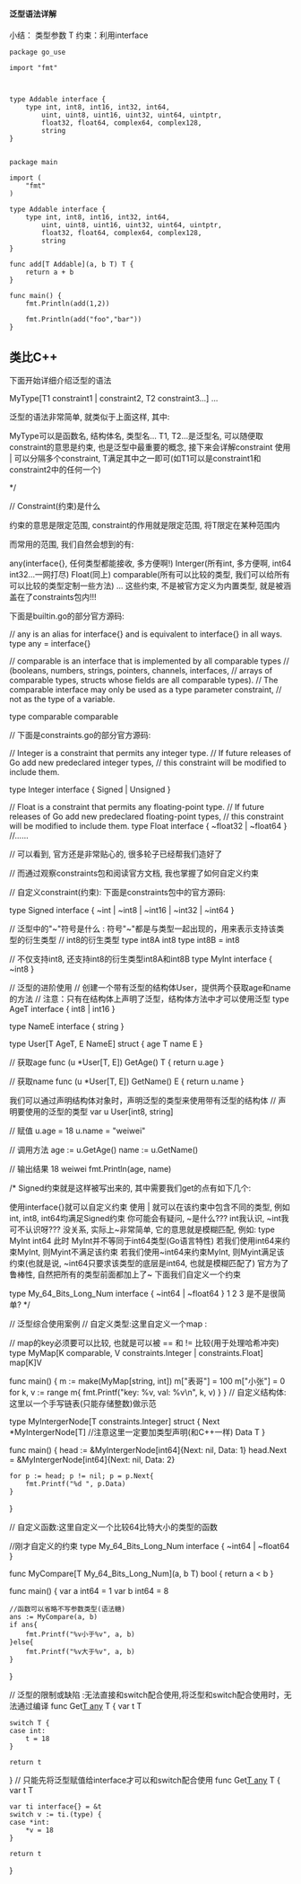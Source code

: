 
#### 泛型语法详解
小结：
类型参数  T
约束：利用interface
```
package go_use

import "fmt"



type Addable interface {
    type int, int8, int16, int32, int64,
        uint, uint8, uint16, uint32, uint64, uintptr,
        float32, float64, complex64, complex128,
        string
}


package main

import (
    "fmt"
)

type Addable interface {
    type int, int8, int16, int32, int64,
        uint, uint8, uint16, uint32, uint64, uintptr,
        float32, float64, complex64, complex128,
        string
}

func add[T Addable](a, b T) T {
    return a + b
}

func main() {
    fmt.Println(add(1,2))

    fmt.Println(add("foo","bar"))
}
```
## 类比C++







下面开始详细介绍泛型的语法

MyType[T1 constraint1 | constraint2, T2 constraint3...] ...

泛型的语法非常简单, 就类似于上面这样, 其中:

MyType可以是函数名, 结构体名, 类型名…
T1, T2…是泛型名, 可以随便取
constraint的意思是约束, 也是泛型中最重要的概念, 接下来会详解constraint
使用 | 可以分隔多个constraint, T满足其中之一即可(如T1可以是constraint1和constraint2中的任何一个)

*/




// Constraint(约束)是什么

约束的意思是限定范围, constraint的作用就是限定范围, 将T限定在某种范围内

而常用的范围, 我们自然会想到的有:

any(interface{}, 任何类型都能接收, 多方便啊!)
Interger(所有int, 多方便啊, int64 int32…一网打尽)
Float(同上)
comparable(所有可以比较的类型, 我们可以给所有可以比较的类型定制一些方法)
…
这些约束, 不是被官方定义为内置类型, 就是被涵盖在了constraints包内!!!

下面是builtin.go的部分官方源码:

// any is an alias for interface{} and is equivalent to interface{} in all ways.
type any = interface{}

// comparable is an interface that is implemented by all comparable types
// (booleans, numbers, strings, pointers, channels, interfaces,
// arrays of comparable types, structs whose fields are all comparable types).
// The comparable interface may only be used as a type parameter constraint,
// not as the type of a variable.

type comparable comparable

// 下面是constraints.go的部分官方源码:

// Integer is a constraint that permits any integer type.
// If future releases of Go add new predeclared integer types,
// this constraint will be modified to include them.

type Integer interface {
	Signed | Unsigned
}

// Float is a constraint that permits any floating-point type.
// If future releases of Go add new predeclared floating-point types,
// this constraint will be modified to include them.
type Float interface {
	~float32 | ~float64
}
//......

// 可以看到, 官方还是非常贴心的, 很多轮子已经帮我们造好了

// 而通过观察constraints包和阅读官方文档, 我也掌握了如何自定义约束

// 自定义constraint(约束): 下面是constraints包中的官方源码:

type Signed interface {
	~int | ~int8 | ~int16 | ~int32 | ~int64
}

// 泛型中的"~"符号是什么 : 符号"~"都是与类型一起出现的，用来表示支持该类型的衍生类型
// int8的衍生类型
type int8A int8
type int8B = int8

// 不仅支持int8, 还支持int8的衍生类型int8A和int8B
type MyInt interface {
	~int8
}

// 泛型的进阶使用
// 创建一个带有泛型的结构体User，提供两个获取age和name的方法
// 注意：只有在结构体上声明了泛型，结构体方法中才可以使用泛型
type AgeT interface {
	int8 | int16
}

type NameE interface {
	string
}

type User[T AgeT, E NameE] struct {
	age  T
	name E
}

// 获取age
func (u *User[T, E]) GetAge() T {
	return u.age
}


// 获取name
func (u *User[T, E]) GetName() E {
	return u.name
}

我们可以通过声明结构体对象时，声明泛型的类型来使用带有泛型的结构体
// 声明要使用的泛型的类型
var u User[int8, string]

// 赋值
u.age = 18
u.name = "weiwei"

// 调用方法
age := u.GetAge()
name := u.GetName()

// 输出结果 18 weiwei
fmt.Println(age, name)


/* Signed约束就是这样被写出来的, 其中需要我们get的点有如下几个:

使用interface{}就可以自定义约束
使用 | 就可以在该约束中包含不同的类型, 例如int, int8, int64均满足Signed约束
你可能会有疑问, ~是什么??? int我认识, ~int我可不认识呀??? 没关系, 实际上~非常简单, 它的意思就是模糊匹配, 例如:
type MyInt int64
此时 MyInt并不等同于int64类型(Go语言特性)
若我们使用int64来约束MyInt, 则Myint不满足该约束
若我们使用~int64来约束MyInt, 则Myint满足该约束(也就是说, ~int64只要求该类型的底层是int64, 也就是模糊匹配了)
官方为了鲁棒性, 自然把所有的类型前面都加上了~
下面我们自定义一个约束

type My_64_Bits_Long_Num interface {
	~int64 | ~float64
}
1
2
3
是不是很简单?
*/

// 泛型综合使用案例
// 自定义类型:这里自定义一个map :

// map的key必须要可以比较, 也就是可以被 == 和 != 比较(用于处理哈希冲突)
type MyMap[K comparable, V constraints.Integer | constraints.Float] map[K]V

func main() {
	m := make(MyMap[string, int])
	m["表哥"] = 100
	m["小张"] = 0
	for k, v := range m{
		fmt.Printf("key: %v, val: %v\n", k, v)
	}
}
// 自定义结构体: 这里以一个手写链表(只能存储整数)做示范

type MyIntergerNode[T constraints.Integer] struct {
	Next *MyIntergerNode[T] //注意这里一定要加类型声明(和C++一样)
	Data T
}

func main() {
	head := &MyIntergerNode[int64]{Next: nil, Data: 1}
	head.Next = &MyIntergerNode[int64]{Next: nil, Data: 2}

	for p := head; p != nil; p = p.Next{
		fmt.Printf("%d ", p.Data)
	}
}

// 自定义函数:这里自定义一个比较64比特大小的类型的函数

//刚才自定义的约束
type My_64_Bits_Long_Num interface {
	~int64 | ~float64
}

func MyCompare[T My_64_Bits_Long_Num](a, b T) bool {
	return a < b
}

func main() {
	var a int64 = 1
	var b int64 = 8

	//函数可以省略不写参数类型(语法糖)
	ans := MyCompare(a, b)
	if ans{
		fmt.Printf("%v小于%v", a, b)
	}else{
		fmt.Printf("%v大于%v", a, b)
	}
}

// 泛型的限制或缺陷 :无法直接和switch配合使用,将泛型和switch配合使用时，无法通过编译
func Get[T any]() T {
	var t T

	switch T {
	case int:
		t = 18
	}

	return t
}
// 只能先将泛型赋值给interface才可以和switch配合使用
func Get[T any]() T {
	var t T

	var ti interface{} = &t
	switch v := ti.(type) {
	case *int:
		*v = 18
	}

	return t
}